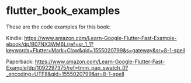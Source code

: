 # flutter_book_examples

These are the code examples for this book:

Kindle:
https://www.amazon.com/Learn-Google-Flutter-Fast-Example-ebook/dp/B07NX3WM6L/ref=sr_1_1?keywords=Flutter+Mark+Clow&qid=1555020799&s=gateway&sr=8-1-spell

Paperback:
https://www.amazon.com/Learn-Google-Flutter-Fast-Example/dp/1092297375/ref=tmm_pap_swatch_0?_encoding=UTF8&qid=1555020799&sr=8-1-spell
